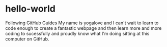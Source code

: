 # hello-world
Following GitHub Guides
My name is yogalove and I can't wait to learn to code enough to create a fantastic webpage and then learn more and more coding to sucessfully and proudly know what I'm doing sitting at this computer on GitHub. 
